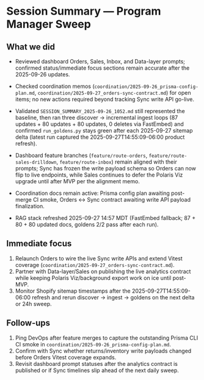 # Session Summary — Program Manager Sweep

## What we did
- Reviewed dashboard Orders, Sales, Inbox, and Data-layer prompts; confirmed status/immediate focus sections remain accurate after the 2025-09-26 updates.
- Checked coordination memos (`coordination/2025-09-26_prisma-config-plan.md`, `coordination/2025-09-27_orders-sync-contract.md`) for open items; no new actions required beyond tracking Sync write API go-live.
- Validated `SESSION_SUMMARY_2025-09-26_1052.md` still represented the baseline, then ran three discover → incremental ingest loops (87 updates + 80 updates + 80 updates, 0 deletes via FastEmbed) and confirmed `run_goldens.py` stays green after each 2025-09-27 sitemap delta (latest run captured the 2025-09-27T14:55:09-06:00 product refresh).

- Dashboard feature branches (`feature/route-orders`, `feature/route-sales-drilldown`, `feature/route-inbox`) remain aligned with their prompts; Sync has frozen the write payload schema so Orders can now flip to live endpoints, while Sales continues to defer the Polaris Viz upgrade until after MVP per the alignment memo.
- Coordination docs remain active: Prisma config plan awaiting post-merge CI smoke, Orders ↔ Sync contract awaiting write API payload finalization.
- RAG stack refreshed 2025-09-27 14:57 MDT (FastEmbed fallback; 87 + 80 + 80 updated docs, goldens 2/2 pass after each run).

## Immediate focus
1) Relaunch Orders to wire the live Sync write APIs and extend Vitest coverage (`coordination/2025-09-27_orders-sync-contract.md`).
2) Partner with Data-layer/Sales on publishing the live analytics contract while keeping Polaris Viz/background export work on ice until post-MVP.
3) Monitor Shopify sitemap timestamps after the 2025-09-27T14:55:09-06:00 refresh and rerun discover → ingest → goldens on the next delta or 24h sweep.

## Follow-ups
1) Ping DevOps after feature merges to capture the outstanding Prisma CLI CI smoke in `coordination/2025-09-26_prisma-config-plan.md`.
2) Confirm with Sync whether returns/inventory write payloads changed before Orders Vitest coverage expands.
3) Revisit dashboard prompt statuses after the analytics contract is published or if Sync timelines slip ahead of the next daily sweep.
